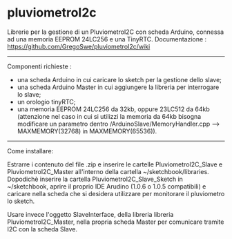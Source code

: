 pluviometroI2c
==============

Librerie per la gestione di un PluviometroI2C con scheda Arduino, connessa ad una memoria EEPROM 24LC256 e una TinyRTC.
Documentazione : https://github.com/GregoSwe/pluviometroI2c/wiki

*****************************************************************
Componenti richieste :
- una scheda Arduino in cui caricare lo sketch per la gestione dello slave;
- una scheda Arduino Master in cui aggiungere la libreria per interrogare lo slave;
- un orologio tinyRTC;
- una memoria EEPROM 24LC256 da 32kb, oppure 23LC512 da 64kb (attenzione nel caso in cui si utilizzi la memoria da 64kb bisogna modificare un parametro dentro /ArduinoSlave/MemoryHandler.cpp --> MAXMEMORY(32768) in MAXMEMORY(65536)).


*****************************************************
Come installare:

Estrarre i contenuto del file .zip e inserire le cartelle PluviometroI2C\_Slave e PluviometroI2C\_Master all'interno della cartella ~/sketchbook/libraries. Dopodichè inserire la cartella PluviometroI2C\_Slave\_Sketch in ~/sketchbook, aprire il proprio IDE Arudino (1.0.6 o 1.0.5 compatibili) e caricare nella scheda che si desidera utilizzare per monitorare il pluviometro lo sketch.

Usare invece l'oggetto SlaveInterface, della libreria libreria PluviometroI2C\_Master, nella propria scheda Master per comunicare tramite I2C con la scheda Slave.
